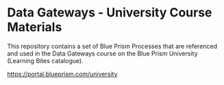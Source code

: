 # Data Gateways - University Course Materials

This repository contains a set of Blue Prism Processes that are referenced and used in the Data Gateways course on the Blue Prism University (Learning Bites catalogue).

https://portal.blueprism.com/university
